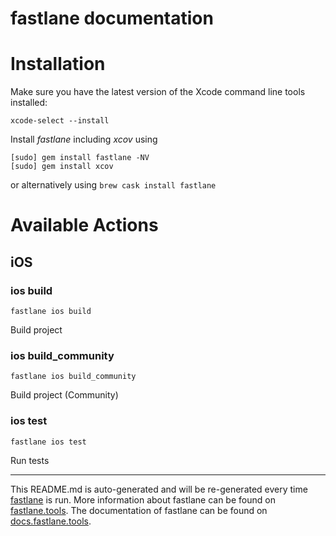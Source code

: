 fastlane documentation
================
# Installation

Make sure you have the latest version of the Xcode command line tools installed:

```
xcode-select --install
```

Install _fastlane_ including _xcov_ using
```
[sudo] gem install fastlane -NV
[sudo] gem install xcov
```
or alternatively using `brew cask install fastlane`

# Available Actions
## iOS
### ios build
```
fastlane ios build
```
Build project
### ios build_community
```
fastlane ios build_community
```
Build project (Community)
### ios test
```
fastlane ios test
```
Run tests

----

This README.md is auto-generated and will be re-generated every time [fastlane](https://fastlane.tools) is run.
More information about fastlane can be found on [fastlane.tools](https://fastlane.tools).
The documentation of fastlane can be found on [docs.fastlane.tools](https://docs.fastlane.tools).
